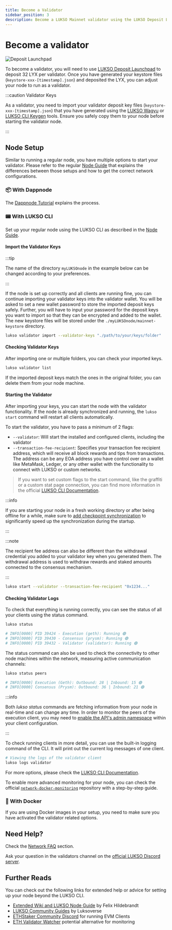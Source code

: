 ```yaml
---
title: Become a Validator
sidebar_position: 3
description: Become a LUKSO Mainnet validator using the LUKSO Deposit Launchpad and deposit 32 LYX per validator.
---
```


# Become a validator

![Deposit Launchpad](/img/network/mainnet-launchpad.png)

To become a validator, you will need to use [LUKSO Deposit Launchpad](https://deposit.mainnet.lukso.network/) to deposit 32 LYX per validator. Once you have generated your keystore files (`keystore-xxx-[timestamp].json`) and deposited the LYX, you can adjust your node to run as a validator.

:::caution Validator Keys

As a validator, you need to import your validator deposit key files (`keystore-xxx-[timestamp].json`) that you have generated using the [LUKSO Wagyu](https://github.com/lukso-network/tools-wagyu-key-gen) or [LUKSO CLI Keygen](https://github.com/lukso-network/tools-key-gen-cli) tools. Ensure you safely copy them to your node before starting the validator node.

:::

## Node Setup

Similar to running a regular node, you have multiple options to start your validator. Please refer to the regular [Node Guide](./running-a-node.md) that explains the differences between those setups and how to get the correct network configurations.

### 📦 With Dappnode

The [Dappnode Tutorial](https://docs.dappnode.io/docs/user/staking/lukso/solo#2-creating-validator-keys-for-lukso) explains the process.

### 📟 With LUKSO CLI

Set up your regular node using the LUKSO CLI as described in the [Node Guide](./running-a-node.md).

#### Import the Validator Keys

:::tip

The name of the directory `myLUKSOnode` in the example below can be changed according to your preferences.

:::

If the node is set up correctly and all clients are running fine, you can continue importing your validator keys into the validator wallet. You will be asked to set a new wallet password to store the imported deposit keys safely. Further, you will have to input your password for the deposit keys you want to import so that they can be encrypted and added to the wallet. The new keystore files will be stored under the `./myLUKSOnode/mainnet-keystore` directory.

```bash
lukso validator import --validator-keys "./path/to/your/keys/folder"
```

#### Checking Validator Keys

After importing one or multiple folders, you can check your imported keys.

```bash
lukso validator list
```

If the imported deposit keys match the ones in the original folder, you can delete them from your node machine.

#### Starting the Validator

After importing your keys, you can start the node with the validator functionality. If the node is already synchronized and running, the `lukso start` command will restart all clients automatically.

To start the validator, you have to pass a minimum of 2 flags:

- `--validator`: Will start the installed and configured clients, including the validator
- `--transaction-fee-recipient`: Specifies your transaction fee recipient address, which will receive all block rewards and tips from transactions. The address can be any EOA address you have control over on a wallet like MetaMask, Ledger, or any other wallet with the functionality to connect with LUKSO or custom networks.

> If you want to set custom flags to the start command, like the graffiti or a custom stat page connection, you can find more information in the official [LUKSO CLI Documentation](https://github.com/lukso-network/tools-lukso-cli).

:::info

If you are starting your node in a fresh working directory or after being offline for a while, make sure to [add checkpoint synchronization](../mainnet/running-a-node.md#start-the-clients) to significantly speed up the synchronization during the startup.

:::

:::note

The recipient fee address can also be different than the withdrawal credential you added to your validator key when you generated them. The withdrawal address is used to withdraw rewards and staked amounts connected to the consensus mechanism.

:::

```bash
lukso start --validator --transaction-fee-recipient "0x1234..."
```

#### Checking Validator Logs

To check that everything is running correctly, you can see the status of all your clients using the status command.

```bash
lukso status

# INFO[0000] PID 39424 - Execution (geth): Running 🟢
# INFO[0000] PID 39430 - Consensus (prysm): Running 🟢
# INFO[0000] PID 39432 - Validator (validator): Running 🟢
```

The status command can also be used to check the connectivity to other node machines within the network, measuring active communication channels:

```bash
lukso status peers

# INFO[0000] Execution (Geth): Outbound: 28 | Inbound: 15 🟢
# INFO[0000] Consensus (Prysm): Outbound: 36 | Inbound: 21 🟢
```

:::info

Both _lukso status_ commands are fetching information from your node in real-time and can change any time. In order to monitor the peers of the execution client, you may need to [enable the API's admin namespace](https://github.com/lukso-network/tools-lukso-cli?tab=readme-ov-file#status-peers) within your client configuration.

:::

To check running clients in more detail, you can use the built-in logging command of the CLI. It will print out the current log messages of one client.

```bash
# Viewing the logs of the validator client
lukso logs validator
```

For more options, please check the [LUKSO CLI Documentation](https://github.com/lukso-network/tools-lukso-cli).

To enable more advanced monitoring for your node, you can check the official [`network-docker-monitoring`](https://github.com/lukso-network/network-docker-monitoring) repository with a step-by-step guide.

### 🚢 With Docker

If you are using Docker images in your setup, you need to make sure you have activated the validator related options.

## Need Help?

Check the [Network FAQ](../../faq/network/validators.md) section.

Ask your question in the validators channel on the [official LUKSO Discord server](https://discord.gg/lukso).

## Further Reads

You can check out the following links for extended help or advice for setting up your node beyond the LUKSO CLI.

- [Extended Wiki and LUKSO Node Guide](https://github.com/fhildeb/lukso-node-guide) by Felix Hildebrandt
- [LUKSO Community Guides](https://docs.luksoverse.io/) by Luksoverse
- [ETHStaker Community Discord](https://discord.com/invite/ucsTcA2wTq) for running EVM Clients
- [ETH Validator Watcher](https://github.com/kilnfi/eth-validator-watcher) potential alternative for monitoring
